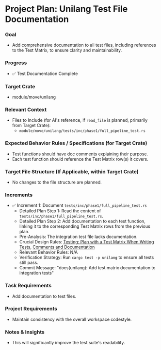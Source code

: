 # Project Plan: Unilang Test File Documentation

### Goal
*   Add comprehensive documentation to all test files, including references to the Test Matrix, to ensure clarity and maintainability.

### Progress
*   ✅ Test Documentation Complete

### Target Crate
*   module/move/unilang

### Relevant Context
*   Files to Include (for AI's reference, if `read_file` is planned, primarily from Target Crate):
    *   `module/move/unilang/tests/inc/phase1/full_pipeline_test.rs`

### Expected Behavior Rules / Specifications (for Target Crate)
*   Test functions should have doc comments explaining their purpose.
*   Each test function should reference the Test Matrix row(s) it covers.

### Target File Structure (If Applicable, within Target Crate)
*   No changes to the file structure are planned.

### Increments

*   ✅ Increment 1: Document `tests/inc/phase1/full_pipeline_test.rs`
    *   Detailed Plan Step 1: Read the content of `tests/inc/phase1/full_pipeline_test.rs`.
    *   Detailed Plan Step 2: Add documentation to each test function, linking it to the corresponding Test Matrix rows from the previous plan.
    *   Pre-Analysis: The integration test file lacks documentation.
    *   Crucial Design Rules: [Testing: Plan with a Test Matrix When Writing Tests](#testing-plan-with-a-test-matrix-when-writing-tests), [Comments and Documentation](#comments-and-documentation)
    *   Relevant Behavior Rules: N/A
    *   Verification Strategy: Run `cargo test -p unilang` to ensure all tests still pass.
    *   Commit Message: "docs(unilang): Add test matrix documentation to integration tests"

### Task Requirements
*   Add documentation to test files.

### Project Requirements
*   Maintain consistency with the overall workspace codestyle.

### Notes & Insights
*   This will significantly improve the test suite's readability.